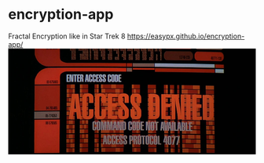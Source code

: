 # encryption-app
Fractal Encryption like in Star Trek 8
https://easypx.github.io/encryption-app/
![Fraktaler Verschlüsselungscode](Fraktaler_Verschluesselungscode.jpg)

